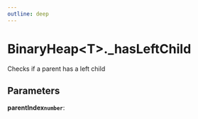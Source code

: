 ```yaml
---
outline: deep
---
```


# **BinaryHeap&lt;T&gt;._hasLeftChild**

Checks if a parent has a left child

## ****Parameters****

**parentIndex`number`**: 

